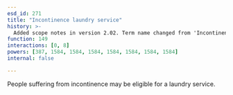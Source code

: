 ```yaml
---
esd_id: 271
title: "Incontinence laundry service"
history: >-
  Added scope notes in version 2.02. Term name changed from 'Incontinence laundry service' to 'Social services - incontinence laundry service' in version 3.00. Name changed to 'Incontinence laundry service' in version 4.00.
function: 149
interactions: [0, 8]
powers: [387, 1584, 1584, 1584, 1584, 1584, 1584, 1584]
internal: false

---
```


People suffering from incontinence may be eligible for a laundry service.

